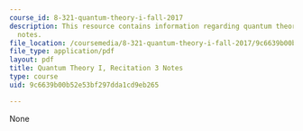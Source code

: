 ```yaml
---
course_id: 8-321-quantum-theory-i-fall-2017
description: This resource contains information regarding quantum theory I, recitation
  notes.
file_location: /coursemedia/8-321-quantum-theory-i-fall-2017/9c6639b00b52e53bf297dda1cd9eb265_MIT8_321F17_Rec3.pdf
file_type: application/pdf
layout: pdf
title: Quantum Theory I, Recitation 3 Notes
type: course
uid: 9c6639b00b52e53bf297dda1cd9eb265

---
```

None